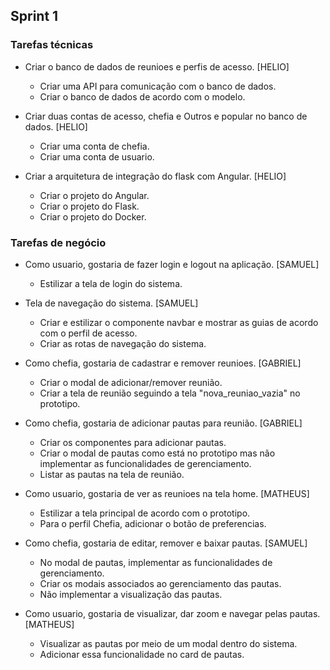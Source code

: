 ## Sprint 1

### Tarefas técnicas

* Criar o banco de dados de reunioes e perfis de acesso. [HELIO]
    - Criar uma API para comunicação com o banco de dados.
    - Criar o banco de dados de acordo com o modelo.

* Criar duas contas de acesso, chefia e Outros e popular no banco de dados. [HELIO]
    - Criar uma conta de chefia.
    - Criar uma conta de usuario.

* Criar a arquitetura de integração do flask com Angular. [HELIO]
    - Criar o projeto do Angular.
    - Criar o projeto do Flask.
    - Criar o projeto do Docker.

### Tarefas de negócio

* Como usuario, gostaria de fazer login e logout na aplicação. [SAMUEL]
    - Estilizar a tela de login do sistema.

* Tela de navegação do sistema. [SAMUEL]
    - Criar e estilizar o componente navbar e mostrar as guias de acordo com o perfil de acesso.
    - Criar as rotas de navegação do sistema.

* Como chefia, gostaria de cadastrar e remover reunioes. [GABRIEL]
    - Criar o modal de adicionar/remover reunião.
    - Criar a tela de reunião seguindo a tela "nova_reuniao_vazia" no prototipo.

* Como chefia, gostaria de adicionar pautas para reunião. [GABRIEL]
    - Criar os componentes para adicionar pautas.
    - Criar o modal de pautas como está no prototipo mas não implementar as funcionalidades de gerenciamento.
    - Listar as pautas na tela de reunião.

* Como usuario, gostaria de ver as reunioes na tela home. [MATHEUS]
    - Estilizar a tela principal de acordo com o prototipo.
    - Para o perfil Chefia, adicionar o botão de preferencias.

* Como chefia, gostaria de editar, remover e baixar pautas. [SAMUEL]
    - No modal de pautas, implementar as funcionalidades de gerenciamento.
    - Criar os modais associados ao gerenciamento das pautas.
    - Não implementar a visualização das pautas.

* Como usuario, gostaria de visualizar, dar zoom e navegar pelas pautas. [MATHEUS]
    - Visualizar as pautas por meio de um modal dentro do sistema.
    - Adicionar essa funcionalidade no card de pautas.

